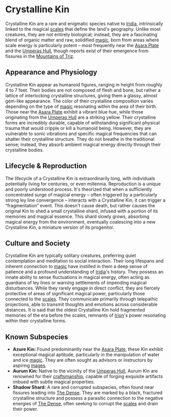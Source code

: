# Crystalline Kin

Crystalline Kin are a rare and enigmatic species native to [Iridia](/geography/world/iridia.md), intrinsically linked to the magical [scales](/geography/landmark/scale.md) that define the land's geography. Unlike most creatures, they are not entirely biological; instead, they are a fascinating blend of organic matter and raw, solidified [magic](/structure/mechanic/magic.md), born from areas where scale energy is particularly potent – most frequently near the [Asara Plate](/geography/scale/asara-plate.md) and the [Umperas Hull](/geography/scale/umperas-hull.md), though reports exist of their emergence from fissures in the [Mountains of Triz](/geography/region/mountains-of-triz.md).

## Appearance and Physiology

Crystalline Kin appear as humanoid figures, ranging in height from roughly 4 to 7 feet. Their bodies are not composed of flesh and bone, but rather a lattice of interlocking crystalline structures, giving them a glassy, almost gem-like appearance. The color of their crystalline composition varies depending on the type of [magic](/structure/mechanic/magic.md) resonating within the area of their birth. Those near the [Asara Plate](/geography/scale/asara-plate.md) exhibit a vibrant blue hue, while those originating from the [Umperas Hull](/geography/scale/umperas-hull.md) are a striking yellow.  Their crystalline forms are incredibly durable, capable of withstanding significant physical trauma that would cripple or kill a humanoid being. However, they are vulnerable to sonic vibrations and specific magical frequencies that can shatter their crystalline structure. They do not breathe in the traditional sense; instead, they absorb ambient magical energy directly through their crystalline bodies.

## Lifecycle & Reproduction

The lifecycle of a Crystalline Kin is extraordinarily long, with individuals potentially living for centuries, or even millennia. Reproduction is a unique and poorly understood process.  It's theorized that when a sufficiently concentrated surge of magical energy – often triggered by a particularly strong ley line convergence – interacts with a Crystalline Kin, it can trigger a “fragmentation” event. This doesn't cause death, but rather causes the original Kin to shed a small crystalline shard, infused with a portion of its memories and magical essence. This shard slowly grows, absorbing magical energy from the environment, eventually coalescing into a new Crystalline Kin, a miniature version of its progenitor.

## Culture and Society

Crystalline Kin are typically solitary creatures, preferring quiet contemplation and meditation to social interaction. Their long lifespans and inherent connection to [magic](/structure/mechanic/magic.md) have instilled in them a deep sense of patience and a profound understanding of [Iridia](/geography/world/iridia.md)'s history. They possess an innate ability to sense fluctuations in magical energy, often acting as guardians of ley lines or warning settlements of impending magical disturbances. While they rarely engage in direct conflict, they are fiercely protective of areas of significant magical power, particularly those connected to the [scales](/geography/landmark/scale.md). They communicate primarily through telepathic projections, able to transmit thoughts and emotions across considerable distances. It is said that the oldest Crystalline Kin hold fragmented memories of the era before the scales, remnants of [Irion](/being/deity/irion.md)'s power resonating within their crystalline forms.

## Known Subspecies

*   **Azure Kin:**  Found predominantly near the [Asara Plate](/geography/scale/asara-plate.md), these Kin exhibit exceptional magical aptitude, particularly in the manipulation of water and ice [magic](/structure/mechanic/magic.md). They are often sought as advisors or instructors by aspiring [mages](/raw/20250504/mage/mages.md). 
*   **Aurum Kin:** Native to the vicinity of the [Umperas Hull](/geography/scale/umperas-hull.md), Aurum Kin are renowned for their [craftsmanship](/raw/20250501/craftsmanship/craftsmanship.md), capable of forging exquisite artifacts imbued with subtle magical properties. 
*   **Shadow Shard:** A rare and corrupted subspecies, often found near fissures leading into [The Dense](/geography/realm/the-dense.md). They are marked by a black, fractured crystalline structure and possess a parasitic connection to the negative energies of [The Dense](/raw/20250501/the-dense/the-dense.md), often seeking to corrupt the [scales](/geography/landmark/scale.md) and drain their power.
